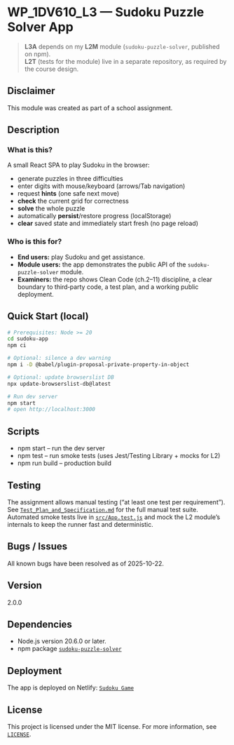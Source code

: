 # WP_1DV610_L3 — Sudoku Puzzle Solver App

> **L3A** depends on my **L2M** module (`sudoku-puzzle-solver`, published on npm).  
> **L2T** (tests for the module) live in a separate repository, as required by the course design.

## Disclaimer

This module was created as part of a school assignment.

## Description

### What is this?

A small React SPA to play Sudoku in the browser:
- generate puzzles in three difficulties
- enter digits with mouse/keyboard (arrows/Tab navigation)
- request **hints** (one safe next move)
- **check** the current grid for correctness
- **solve** the whole puzzle
- automatically **persist**/restore progress (localStorage)
- **clear** saved state and immediately start fresh (no page reload)

### Who is this for?

- **End users:** play Sudoku and get assistance. 
- **Module users:** the app demonstrates the public API of the `sudoku-puzzle-solver` module.  
- **Examiners:** the repo shows Clean Code (ch.2–11) discipline, a clear boundary to third‑party code, a test plan, and a working public deployment.

## Quick Start (local)

```bash
# Prerequisites: Node >= 20
cd sudoku-app
npm ci

# Optional: silence a dev warning
npm i -D @babel/plugin-proposal-private-property-in-object

# Optional: update browserslist DB
npx update-browserslist-db@latest

# Run dev server
npm start
# open http://localhost:3000
```

## Scripts

* npm start – run the dev server
* npm test – run smoke tests (uses Jest/Testing Library + mocks for L2)
* npm run build – production build

## Testing

The assignment allows manual testing (“at least one test per requirement”). See [`Test_Plan_and_Specification.md`](Test_Plan_and_Specification.md) for the full manual test suite.
Automated smoke tests live in [`src/App.test.js`](./sudoku-app/src/App.test.js) and mock the L2 module’s internals to keep the runner fast and deterministic.

## Bugs / Issues

All known bugs have been resolved as of 2025-10-22.

## Version

2.0.0

## Dependencies

- Node.js version 20.6.0 or later.
- npm package [`sudoku-puzzle-solver`](https://www.npmjs.com/package/sudoku-puzzle-solver)

## Deployment

The app is deployed on Netlify: [`Sudoku Game`](https://gorgeous-entremet-890297.netlify.app/)

## License

This project is licensed under the MIT license. For more information, see [`LICENSE`](LICENSE).
